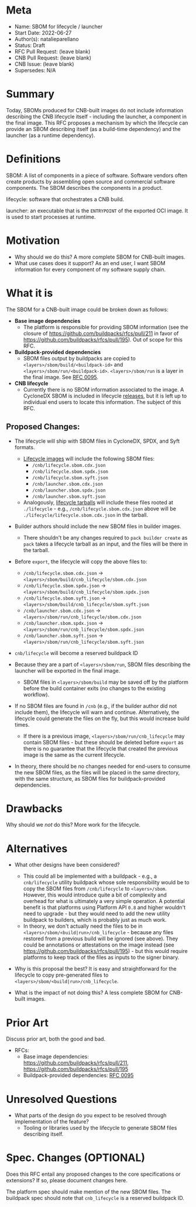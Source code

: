 # Meta

[meta]: #meta

- Name: SBOM for lifecycle / launcher
- Start Date: 2022-06-27
- Author(s): natalieparellano
- Status: Draft <!-- Acceptable values: Draft, Approved, On Hold, Superseded -->
- RFC Pull Request: (leave blank)
- CNB Pull Request: (leave blank)
- CNB Issue: (leave blank)
- Supersedes: N/A

# Summary

[summary]: #summary

Today, SBOMs produced for CNB-built images do not include information describing the CNB lifecycle itself - including
the launcher, a component in the final image. This RFC proposes a mechanism by which the lifecycle can provide an SBOM
describing itself (as a build-time dependency) and the launcher (as a runtime dependency).

# Definitions

[definitions]: #definitions

SBOM: A list of components in a piece of software. Software vendors often create products by assembling open source and
commercial software components. The SBOM describes the components in a product.

lifecycle: software that orchestrates a CNB build.

launcher: an executable that is the `ENTRYPOINT` of the exported OCI image. It is used to start processes at runtime.

# Motivation

[motivation]: #motivation

- Why should we do this? A more complete SBOM for CNB-built images.
- What use cases does it support? As an end user, I want SBOM information for every component of my software supply
  chain.

# What it is

[what-it-is]: #what-it-is

The SBOM for a CNB-built image could be broken down as follows:

* **Base image dependencies**
    * The platform is responsible for providing SBOM information (see the closure
      of https://github.com/buildpacks/rfcs/pull/211 in favor of https://github.com/buildpacks/rfcs/pull/195). Out of
      scope for this RFC.
* **Buildpack-provided dependencies**
    * SBOM files output by buildpacks are copied to `<layers>/sbom/build/<buildpack-id>`
      and `<layers>/sbom/run/<buildpack-id>`. `<layers>/sbom/run` is a layer in the final image.
      See [RFC 0095](https://github.com/buildpacks/rfcs/blob/main/text/0095-sbom.md).
* **CNB lifecycle**
    * Currently there is no SBOM information associated to the image. A CycloneDX SBOM is included in lifecycle
      [releases](https://github.com/buildpacks/lifecycle/releases), but it is left up to individual end users to locate
      this information. The subject of this RFC.

## Proposed Changes:

* The lifecycle will ship with SBOM files in CycloneDX, SPDX, and Syft formats.
    * [Lifecycle images](https://hub.docker.com/r/buildpacksio/lifecycle) will include the following SBOM files:
        * `/cnb/lifecycle.sbom.cdx.json`
        * `/cnb/lifecycle.sbom.spdx.json`
        * `/cnb/lifecycle.sbom.syft.json`
        * `/cnb/launcher.sbom.cdx.json`
        * `/cnb/launcher.sbom.spdx.json`
        * `/cnb/launcher.sbom.syft.json`
    * Analogously, [lifecycle tarballs](https://github.com/buildpacks/lifecycle/releases) will include these files
      rooted at `./lifecycle` - e.g., `/cnb/lifecycle.sbom.cdx.json` above will be `./lifecycle/lifecycle.sbom.cdx.json`
      in the tarball.

* Builder authors should include the new SBOM files in builder images.
    * There shouldn't be any changes required to `pack builder create` as `pack` takes a lifecycle tarball as an input,
      and the files will be there in the tarball.

* Before `export`, the lifecycle will copy the above files to:
    * `/cnb/lifecycle.sbom.cdx.json`  -> `<layers>/sbom/build/cnb_lifecycle/sbom.cdx.json`
    * `/cnb/lifecycle.sbom.spdx.json` -> `<layers>/sbom/build/cnb_lifecycle/sbom.spdx.json`
    * `/cnb/lifecycle.sbom.syft.json` -> `<layers>/sbom/build/cnb_lifecycle/sbom.syft.json`
    * `/cnb/launcher.sbom.cdx.json`   -> `<layers>/sbom/run/cnb_lifecycle/sbom.cdx.json`
    * `/cnb/launcher.sbom.spdx.json`  -> `<layers>/sbom/run/cnb_lifecycle/sbom.spdx.json`
    * `/cnb/launcher.sbom.syft.json`  -> `<layers>/sbom/run/cnb_lifecycle/sbom.syft.json`

* `cnb/lifecycle` will become a reserved buildpack ID

* Because they are a part of `<layers>/sbom/run`, SBOM files describing the launcher will be exported in the final
  image.
    * SBOM files in `<layers>/sbom/build` may be saved off by the platform before the build container exits (no changes
      to the existing workflow).

* If no SBOM files are found in `/cnb` (e.g., if the builder author did not include them), the lifecycle will warn and
  continue. Alternatively, the lifecycle could generate the files on the fly, but this would increase build times.
    * If there is a previous image, `<layers>/sbom/run/cnb_lifecycle` may contain SBOM files - but these should be
      deleted before `export` as there is no guarantee that the lifecycle that created the previous image is the same as
      the current lifecycle.

* In theory, there should be no changes needed for end-users to consume the new SBOM files, as the files will be placed
  in the same directory, with the same structure, as SBOM files for buildpack-provided dependencies.

# Drawbacks

[drawbacks]: #drawbacks

Why should we *not* do this? More work for the lifecycle.

# Alternatives

[alternatives]: #alternatives

- What other designs have been considered?
    - This could all be implemented with a buildpack - e.g., a `cnb/lifecycle` utility buildpack whose sole
      responsibility would be to copy the SBOM files from `/cnb/lifecycle` to `<layers>/sbom`. However, this would
      introduce quite a bit of complexity and overhead for what is ultimately a very simple operation. A potential
      benefit is that platforms using Platform API `0.8` and higher wouldn't need to upgrade - but they would need to
      add the new utility buildpack to builders, which is probably just as much work.
    - In theory, we don't actually need the files to be in `<layers>/sbom/<build|run>/cnb_lifecycle` - because any files
      restored from a previous build will be ignored (see above). They could be annotations or attestations on the image
      instead (see https://github.com/buildpacks/rfcs/pull/195) - but this would require platforms to keep track of the
      files as inputs to the signer binary.

- Why is this proposal the best? It is easy and straightforward for the lifecycle to copy pre-generated files
  to `<layers>/sbom/<build|run>/cnb_lifecycle`.

- What is the impact of not doing this? A less complete SBOM for CNB-built images.

# Prior Art

[prior-art]: #prior-art

Discuss prior art, both the good and bad.

* RFCs:
    * Base image dependencies: https://github.com/buildpacks/rfcs/pull/211, https://github.com/buildpacks/rfcs/pull/195
    * Buildpack-provided dependencies: [RFC 0095](https://github.com/buildpacks/rfcs/blob/main/text/0095-sbom.md)

# Unresolved Questions

[unresolved-questions]: #unresolved-questions

- What parts of the design do you expect to be resolved through implementation of the feature?
    - Tooling or libraries used by the lifecycle to generate SBOM files describing itself.

# Spec. Changes (OPTIONAL)

[spec-changes]: #spec-changes
Does this RFC entail any proposed changes to the core specifications or extensions? If so, please document changes here.

The platform spec should make mention of the new SBOM files. The buildpack spec should note that `cnb_lifecycle` is a
reserved buildpack ID.

